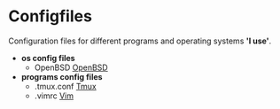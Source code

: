 # Configfiles

Configuration files for different programs and operating systems **'I use'**.

* **os config files**
    * OpenBSD [OpenBSD](http://www.openbsd.org/)
* **programs config files**
    * .tmux.conf [Tmux](https://tmux.github.io/)
    * .vimrc [Vim](http://www.vim.org/)

